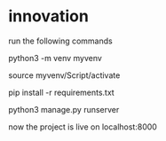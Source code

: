 # innovation

run the following commands

python3 -m venv myvenv 

source myvenv/Script/activate 

pip install -r requirements.txt

python3 manage.py runserver

now the project is live on localhost:8000
